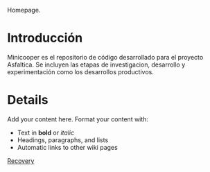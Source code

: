 Homepage.

# Introducción #

Minicooper es el repositorio de código desarrollado para el proyecto Asfaltica. Se incluyen las etapas de investigacion, desarrollo y experimentación como los desarrollos productivos.


# Details #

Add your content here.  Format your content with:
  * Text in **bold** or _italic_
  * Headings, paragraphs, and lists
  * Automatic links to other wiki pages


[Recovery](https://code.google.com/p/minicooper/wiki/Recovery)